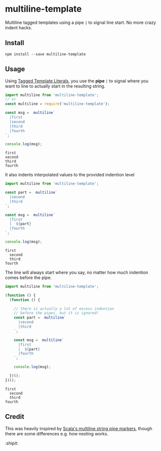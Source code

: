 # multiline-template

Multiline tagged templates using a pipe `|` to signal line start. No more crazy indent hacks.

## Install

```
npm install --save multiline-template
```

## Usage

Using [Tagged Template Literals](https://developer.mozilla.org/en-US/docs/Web/JavaScript/Reference/Template_literals#Tagged_template_literals), you use the **pipe** `|` to signal where you want to line to actually start in the resulting string.

```js
import multiline from 'multiline-template';
// or
const multiline = require('multiline-template');

const msg =  multiline`
  |first
  |second
  |third
  |fourth
`;

console.log(msg);
```

```
first
second
third
fourth
```

It also indents interpolated values to the provided indention level

```js
import multiline from 'multiline-template';

const part =  multiline`
  |second
  |third
`;

const msg =  multiline`
  |first
  |  ${part}
  |fourth
`;

console.log(msg);
```

```
first
  second
  third
fourth
```

The line will always start where you say, no matter how much indention comes before the pipe.

```js
import multiline from 'multiline-template';

(function () {
  (function () {

    // there is actually a lot of excess indention
    // before the pipes, but it is ignored!
    const part =  multiline`
      |second
      |third
    `;

    const msg =  multiline`
      |first
      |  ${part}
      |fourth
    `;

    console.log(msg);

  })();
})();
```

```
first
  second
  third
fourth
```

## Credit
This was heavily inspired by [Scala's multiline string pipe markers](https://docs.scala-lang.org/overviews/scala-book/two-notes-about-strings.html#multiline-strings), though there are some differences e.g. how nesting works.

:shipit:
